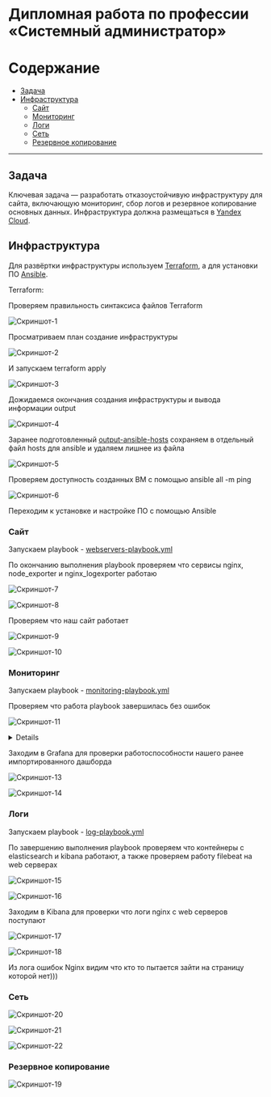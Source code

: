
#  Дипломная работа по профессии «Системный администратор»

Содержание
==========
* [Задача](#Задача)
* [Инфраструктура](#Инфраструктура)
    * [Сайт](#Сайт)
    * [Мониторинг](#Мониторинг)
    * [Логи](#Логи)
    * [Сеть](#Сеть)
    * [Резервное копирование](#Резервное-копирование)

---------
## Задача
Ключевая задача — разработать отказоустойчивую инфраструктуру для сайта, включающую мониторинг, сбор логов и резервное копирование основных данных. Инфраструктура должна размещаться в [Yandex Cloud](https://cloud.yandex.com/).


## Инфраструктура
Для развёртки инфраструктуры используем [Terraform](https://github.com/alex31bel/sys-diplom/tree/main/terraform), а для установки ПО [Ansible](https://github.com/alex31bel/sys-diplom/tree/main/ansible).

Terraform:

Проверяем правильность синтаксиса файлов Terraform

![Скриншот-1](https://github.com/alex31bel/sys-diplom/blob/main/img/sys-diplom1.PNG) 

Просматриваем план создание инфраструктуры

![Скриншот-2](https://github.com/alex31bel/sys-diplom/blob/main/img/sys-diplom2.PNG)

И запускаем terraform apply

![Скриншот-3](https://github.com/alex31bel/sys-diplom/blob/main/img/sys-diplom3.PNG)

Дожидаемся окончания создания инфраструктуры и вывода информации output

![Скриншот-4](https://github.com/alex31bel/sys-diplom/blob/main/img/sys-diplom4.PNG)

Заранее подготовленный [output-ansible-hosts](https://github.com/alex31bel/sys-diplom/blob/main/terraform/output.tf) сохраняем в отдельный файл hosts для ansible и удаляем лишнее из файла

![Скриншот-5](https://github.com/alex31bel/sys-diplom/blob/main/img/sys-diplom5.PNG)

Проверяем доступность созданных ВМ с помощью ansible all -m ping

![Скриншот-6](https://github.com/alex31bel/sys-diplom/blob/main/img/sys-diplom6.PNG)

Переходим к установке и настройке ПО с помощью Ansible

### Сайт
Запускаем playbook - [webservers-playbook.yml](https://github.com/alex31bel/sys-diplom/blob/main/ansible/webservers-playbook.yml)

По окончанию выполнения playbook проверяем что сервисы nginx, node_exporter и nginx_logexporter работаю

![Скриншот-7](https://github.com/alex31bel/sys-diplom/blob/main/img/sys-diplom7.PNG)

![Скриншот-8](https://github.com/alex31bel/sys-diplom/blob/main/img/sys-diplom8.PNG)

Проверяем что наш сайт работает

![Скриншот-9](https://github.com/alex31bel/sys-diplom/blob/main/img/sys-diplom9.PNG)

![Скриншот-10](https://github.com/alex31bel/sys-diplom/blob/main/img/sys-diplom10.PNG)

### Мониторинг
Запускаем playbook - [monitoring-playbook.yml](https://github.com/alex31bel/sys-diplom/blob/main/ansible/monitoring-playbook.yml)

Проверяем что работа playbook завершилась без ошибок

![Скриншот-11](https://github.com/alex31bel/sys-diplom/blob/main/img/sys-diplom11.PNG)

<details>
При первом запуске monitoring-playbook.yml выдаёт ошибку импорта дашборда в графану

![Скриншот-12](https://github.com/alex31bel/sys-diplom/blob/main/img/sys-diplom12.PNG)

При повторном запуске playbook он выполняется полностью без ошибок.
</details>

Заходим в Grafana для проверки работоспособности нашего ранее импортированного дашборда

![Скриншот-13](https://github.com/alex31bel/sys-diplom/blob/main/img/sys-diplom13.PNG)

![Скриншот-14](https://github.com/alex31bel/sys-diplom/blob/main/img/sys-diplom14.PNG)

### Логи
Запускаем playbook - [log-playbook.yml](https://github.com/alex31bel/sys-diplom/blob/main/ansible/log-playbook.yml)

По завершению выполнения playbook проверяем что контейнеры с elasticsearch и kibana работают, а также проверяем работу filebeat на web серверах

![Скриншот-15](https://github.com/alex31bel/sys-diplom/blob/main/img/sys-diplom15.PNG)

![Скриншот-16](https://github.com/alex31bel/sys-diplom/blob/main/img/sys-diplom16.PNG)

Заходим в Kibana для проверки что логи nginx с web серверов поступают

![Скриншот-17](https://github.com/alex31bel/sys-diplom/blob/main/img/sys-diplom17.PNG)

![Скриншот-18](https://github.com/alex31bel/sys-diplom/blob/main/img/sys-diplom18.PNG)

Из лога ошибок Nginx видим что кто то пытается зайти на страницу которой нет)))

### Сеть

![Скриншот-20](https://github.com/alex31bel/sys-diplom/blob/main/img/sys-diplom20.PNG)

![Скриншот-21](https://github.com/alex31bel/sys-diplom/blob/main/img/sys-diplom21.PNG)

![Скриншот-22](https://github.com/alex31bel/sys-diplom/blob/main/img/sys-diplom22.PNG)

### Резервное копирование

![Скриншот-19](https://github.com/alex31bel/sys-diplom/blob/main/img/sys-diplom19.PNG)

